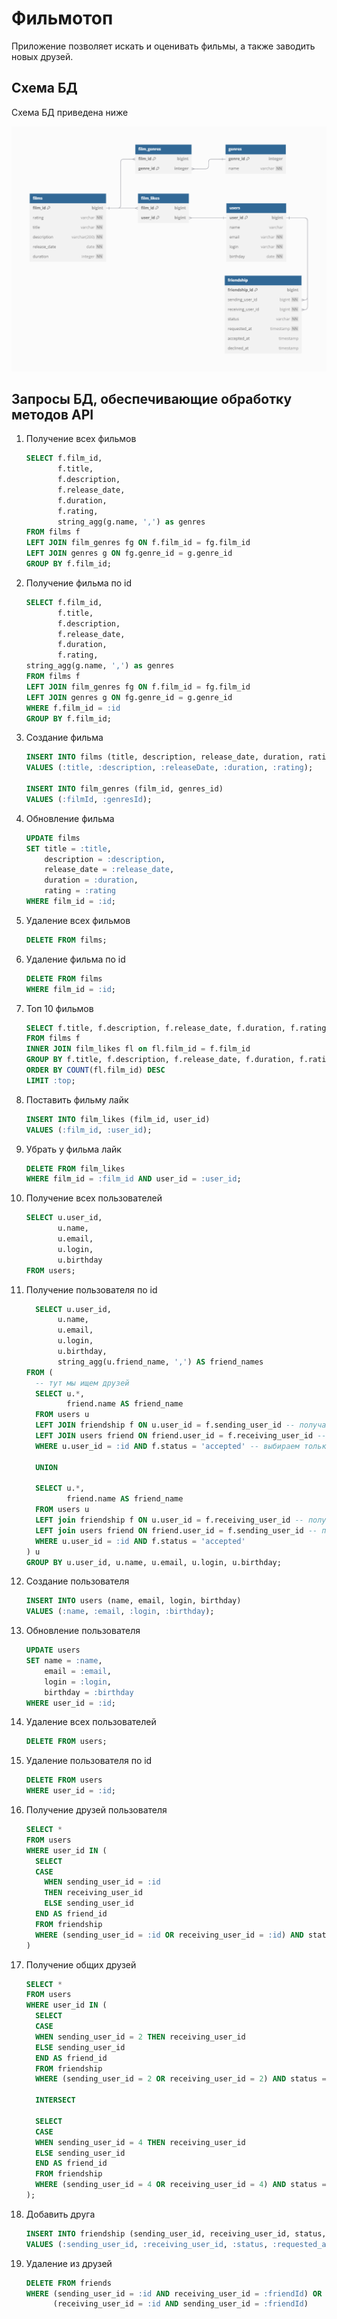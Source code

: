 # Фильмотоп

Приложение позволяет искать и оценивать фильмы, а также заводить новых друзей.

## Схема БД

Схема БД приведена ниже

![DB Schema](assets/filmorate.png)

## Запросы БД, обеспечивающие обработку методов API

1. Получение всех фильмов
    ```sql
    SELECT f.film_id,
           f.title,
           f.description,
           f.release_date,
           f.duration,
           f.rating,
           string_agg(g.name, ',') as genres
    FROM films f
    LEFT JOIN film_genres fg ON f.film_id = fg.film_id 
    LEFT JOIN genres g ON fg.genre_id = g.genre_id
    GROUP BY f.film_id;
    ```
1. Получение фильма по id
    ```sql
    SELECT f.film_id,
           f.title,
           f.description,
           f.release_date,
           f.duration,
           f.rating,
    string_agg(g.name, ',') as genres
    FROM films f
    LEFT JOIN film_genres fg ON f.film_id = fg.film_id
    LEFT JOIN genres g ON fg.genre_id = g.genre_id
    WHERE f.film_id = :id 
    GROUP BY f.film_id;
    ```
1. Создание фильма
    ```sql
    INSERT INTO films (title, description, release_date, duration, rating)
    VALUES (:title, :description, :releaseDate, :duration, :rating);
   
    INSERT INTO film_genres (film_id, genres_id) 
    VALUES (:filmId, :genresId);
    ```
1. Обновление фильма
    ```sql
    UPDATE films 
    SET title = :title, 
        description = :description, 
        release_date = :release_date, 
        duration = :duration, 
        rating = :rating
    WHERE film_id = :id;
    ```
1. Удаление всех фильмов
    ```sql
    DELETE FROM films;
    ```
1. Удаление фильма по id
    ```sql
    DELETE FROM films
    WHERE film_id = :id;
    ```
1. Топ 10 фильмов
    ```sql
    SELECT f.title, f.description, f.release_date, f.duration, f.rating
    FROM films f
    INNER JOIN film_likes fl on fl.film_id = f.film_id
    GROUP BY f.title, f.description, f.release_date, f.duration, f.rating
    ORDER BY COUNT(fl.film_id) DESC
    LIMIT :top;
    ```
1. Поставить фильму лайк
    ```sql
    INSERT INTO film_likes (film_id, user_id) 
    VALUES (:film_id, :user_id);
    ```
1. Убрать у фильма лайк
    ```sql
    DELETE FROM film_likes
    WHERE film_id = :film_id AND user_id = :user_id;
    ```
1. Получение всех пользователей
    ```sql
    SELECT u.user_id,
           u.name,
           u.email,
           u.login,
           u.birthday
    FROM users;
    ```
1. Получение пользователя по id
    ```sql
      SELECT u.user_id, 
           u.name, 
           u.email, 
           u.login, 
           u.birthday, 
           string_agg(u.friend_name, ',') AS friend_names 
    FROM (
      -- тут мы ищем друзей
      SELECT u.*, 
             friend.name AS friend_name
      FROM users u
      LEFT JOIN friendship f ON u.user_id = f.sending_user_id -- получаем id пользователей, которым u послал запрос дружбы
      LEFT JOIN users friend ON friend.user_id = f.receiving_user_id -- получаем пользователей, которым u послал запрос дружбы
      WHERE u.user_id = :id AND f.status = 'accepted' -- выбираем только
      
      UNION
      
      SELECT u.*, 
             friend.name AS friend_name
      FROM users u
      LEFT join friendship f ON u.user_id = f.receiving_user_id -- получаем id пользователей, которые послали u запрос дружбы
      LEFT join users friend ON friend.user_id = f.sending_user_id -- получаем пользователей, которые послали u запрос дружбы
      WHERE u.user_id = :id AND f.status = 'accepted'
    ) u
    GROUP BY u.user_id, u.name, u.email, u.login, u.birthday;
    ```
1. Создание пользователя
    ```sql
    INSERT INTO users (name, email, login, birthday)
    VALUES (:name, :email, :login, :birthday);
    ```
1. Обновление пользователя
    ```sql
    UPDATE users 
    SET name = :name, 
        email = :email, 
        login = :login, 
        birthday = :birthday
    WHERE user_id = :id;
    ```
1. Удаление всех пользователей
    ```sql
    DELETE FROM users;
    ```
1. Удаление пользователя по id
    ```sql
    DELETE FROM users
    WHERE user_id = :id;
    ```
1. Получение друзей пользователя
    ```sql
    SELECT * 
    FROM users 
    WHERE user_id IN (
      SELECT 
      CASE 
        WHEN sending_user_id = :id 
        THEN receiving_user_id 
        ELSE sending_user_id 
      END AS friend_id
      FROM friendship
      WHERE (sending_user_id = :id OR receiving_user_id = :id) AND status = 'accepted'
    )
    ```
1. Получение общих друзей
   ```sql
   SELECT *
   FROM users
   WHERE user_id IN (
     SELECT
     CASE
     WHEN sending_user_id = 2 THEN receiving_user_id
     ELSE sending_user_id
     END AS friend_id
     FROM friendship
     WHERE (sending_user_id = 2 OR receiving_user_id = 2) AND status = 'accepted'
   
     INTERSECT
   
     SELECT
     CASE
     WHEN sending_user_id = 4 THEN receiving_user_id
     ELSE sending_user_id
     END AS friend_id
     FROM friendship
     WHERE (sending_user_id = 4 OR receiving_user_id = 4) AND status = 'accepted'
   );
   ```
1. Добавить друга
    ```sql
    INSERT INTO friendship (sending_user_id, receiving_user_id, status, requested_at, accepted_at)
    VALUES (:sending_user_id, :receiving_user_id, :status, :requested_at, :accepted_at);
    ```
1. Удаление из друзей 
    ```sql
    DELETE FROM friends
    WHERE (sending_user_id = :id AND receiving_user_id = :friendId) OR 
          (receiving_user_id = :id AND sending_user_id = :friendId)
    ```